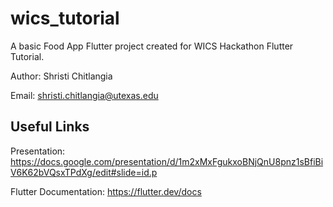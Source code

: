 # wics_tutorial

A basic Food App Flutter project created for WICS Hackathon Flutter Tutorial.
 
Author: Shristi Chitlangia

Email: shristi.chitlangia@utexas.edu

## Useful Links

Presentation: https://docs.google.com/presentation/d/1m2xMxFgukxoBNjQnU8pnz1sBfiBiV6K62bVQsxTPdXg/edit#slide=id.p

Flutter Documentation: https://flutter.dev/docs 

